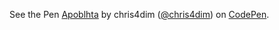 
<p  data-slug-hash="KbPvqN" data-default-tab="result" data-user="chris4dim" data-pen-title="Apoblhta" class='codepen'>See the Pen <a href='https://codepen.io/chris4dim/pen/KbPvqN'>Apoblhta</a> by chris4dim (<a href='http://codepen.io/chris4dim'>@chris4dim</a>) on <a href='http://codepen.io'>CodePen</a>.</p>

